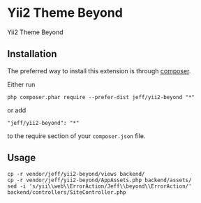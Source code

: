 Yii2 Theme Beyond
=================
Yii2 Theme Beyond

Installation
------------

The preferred way to install this extension is through [composer](http://getcomposer.org/download/).

Either run

```
php composer.phar require --prefer-dist jeff/yii2-beyond "*"
```

or add

```
"jeff/yii2-beyond": "*"
```

to the require section of your `composer.json` file.

Usage
------------

```
cp -r vendor/jeff/yii2-beyond/views backend/
cp -r vendor/jeff/yii2-beyond/AppAssets.php backend/assets/
sed -i 's/yii\\web\\ErrorAction/Jeff\\beyond\\ErrorAction/' backend/controllers/SiteController.php
